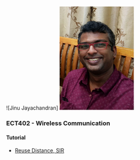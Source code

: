 ![Jinu Jayachandran] <img src="https://github.com/jinujayachandran/jinujayachandran.github.io/blob/main/images/Photo.jpeg" width="200">

### ECT402 - Wireless Communication
#### Tutorial
+ [Reuse Distance, SIR](https://drive.google.com/file/d/1LMHgypJYCYO2pH6nV2mKElxFl6IIF0JN/view?usp=share_link)
